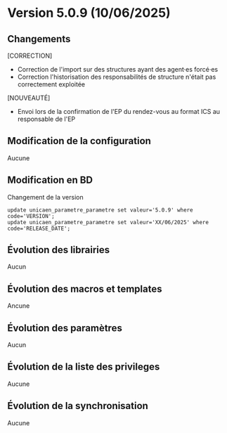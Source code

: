 # Version 5.0.9 (10/06/2025) 

## Changements 

[CORRECTION]
* Correction de l'import sur des structures ayant des agent·es forcé·es
* Correction l'historisation des responsabilités de structure n'était pas correctement exploitée

[NOUVEAUTÉ]
* Envoi lors de la confirmation de l'EP du rendez-vous au format ICS au responsable de l'EP

## Modification de la configuration

Aucune

## Modification en BD

Changement de la version
```postgresql
update unicaen_parametre_parametre set valeur='5.0.9' where code='VERSION';
update unicaen_parametre_parametre set valeur='XX/06/2025' where code='RELEASE_DATE';
```

## Évolution des librairies

Aucun

## Évolution des macros et templates

Ancune

## Évolution des paramètres

Aucun 

## Évolution de la liste des privileges

Aucune

## Évolution de la synchronisation

Aucune